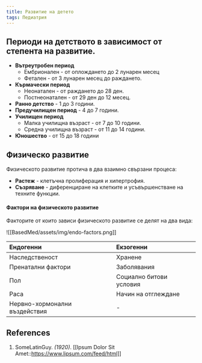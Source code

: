 ```yaml
---
title: Развитие на детето
tags: Педиатрия 
---
```


## Периоди на детството в зависимост от степента на развитие. 
- **Вътреутробен период**
	- Ембрионален - от оплождането до 2 лунарен месец
	- Фетален - от 3 лунарен месец до раждането.
- **Кърмачески период**
	- Неонатален - от раждането до 28 ден.
	- Постнеонатален - от 29 ден до 12 месец.
- **Ранно детство** - 1 до 3 години.
- **Предучилищен период** - 4 до 7 години.
- **Училищен период**
	- Малка училищна възраст - от 7 до 10 години.
	- Средна училищна възраст - от 11 до 14 години.
- **Юношество** - от 15 до 18 години

## Физическо развитие
Физическото развитие протича в два взаимно свързани процеса:
- **Растеж** - клетъчна пролиферация и хипертрофия.
- **Съзряване** - диференциране на клетките и усъвършенстване на техните функции.

#### Фактори на физическото развитие
Факторите от които зависи физическото развитие се делят на два вида:

![[BasedMed/assets/img/endo-factors.png]]

| **Ендогенни**                 | **Екзогенни**           |
|:----------------------------- |:----------------------- |
| Наследственост                | Хранене                 |
| Пренатални фактори            | Заболявания             |
| Пол                           | Социално битови условия |
| Раса                          | Начин на отглеждане     |
| Нервно-хормонални въздействия |        -                 |

## References
1. SomeLatinGuy. *(1920)*. [[Ipsum Dolor Sit Amet::https://www.lipsum.com/feed/html]]